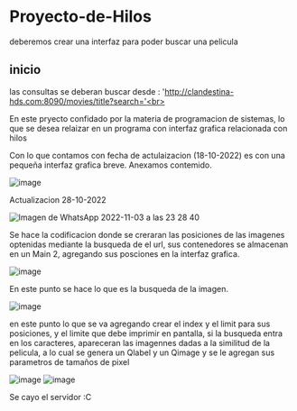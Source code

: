 # Proyecto-de-Hilos<br>
deberemos crear una interfaz para poder buscar una pelicula<br>

## inicio<br>
las consultas se deberan buscar desde : 'http://clandestina-hds.com:8090/movies/title?search='<br>

En este pryecto confidado por la materia de programacion de sistemas, lo que se desea relaizar en un programa con interfaz grafica relacionada con hilos<br>

Con lo que contamos con fecha de actulaizacion (18-10-2022) es con una pequeña interfaz grafica breve. Anexamos contemido.

![image](https://user-images.githubusercontent.com/113540519/197772672-5e5df69d-73b0-4ac3-8d48-24457307d37b.png)

Actualizacion 28-10-2022

![Imagen de WhatsApp 2022-11-03 a las 23 28 40](https://user-images.githubusercontent.com/113540519/199897279-9ac4e02c-9d29-499a-ad40-38970a40e9bc.jpg)

Se hace la codificacion donde se creraran las posiciones de las imagenes optenidas mediante la busqueda de el url,  sus contenedores se almacenan en un Main 2, agregando sus posciones en la interfaz grafica.

![image](https://user-images.githubusercontent.com/113540519/199898331-4314e793-5304-4321-8369-7163be2aef3c.png)

En este punto se hace lo que es la busqueda de la imagen.

![image](https://user-images.githubusercontent.com/113540519/199898512-bbbd6a80-0d7b-4f3a-9549-f46b8a51b7cc.png)

en este punto lo que se va agregando crear el index y el limit para sus posiciones, y el limite que debe imprimir en pantalla, si la busqueda entra en los caracteres, apareceran las imagennes dadas a la similitud de la pelicula, a lo cual se genera un Qlabel y un Qimage y se le agregan sus parametros de tamaños de pixel

![image](https://user-images.githubusercontent.com/113540519/199903636-a3ddd964-cb57-4e4e-b249-fc7b45aec332.png)
![image](https://user-images.githubusercontent.com/113700163/199903833-9519eaa1-ff1a-41fe-8376-6af8000510cb.png)


Se cayo el servidor :C

